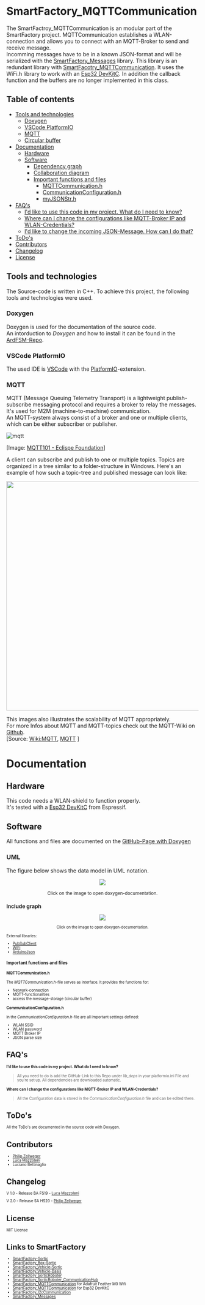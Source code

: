 # SmartFactory_MQTTCommunication

The SmartFactroy_MQTTCommunication is an modular part of the SmartFactory project. MQTTCommunication establishes a WLAN-connection and allows you to connect with an MQTT-Broker to send and receive message.  
Incomming messages have to be in a known JSON-format and will be serialized with the [SmartFactory_Messages](https://github.com/philipzellweger/SmartFactory_Messages) library.
This library is an redundant library with [SmartFacotry_MQTTCommunication](https://github.com/LMazzole/SmartFactory_MQTTCommunication). It uses the WiFi.h library to work with an [Esp32 DevKitC](https://www.espressif.com/en/products/hardware/esp32-devkitc/overview). In addition the callback function and the buffers are no longer implemented in this class.

<!-- add Pagebreak in Print: <div style="page-break-after: always;"></div> -->

## Table of contents
<!-- TOC Generated with https://magnetikonline.github.io/markdown-toc-generate/ -->

- [Tools and technologies](#tools-and-technologies)
	- [Doxygen](#doxygen)
	- [VSCode PlatformIO](#vscode-platformio)
	- [MQTT](#mqtt)
	- [Circular buffer](#circular-buffer)
- [Documentation](#documentation)
	- [Hardware](#hardware)
	- [Software](#software)
		- [Dependency graph](#dependency-graph)
		- [Collaboration diagram](#collaboration-diagram)
		- [Important functions and files](#important-functions-and-files)
			- [MQTTCommunication.h](#mqttcommunicationh)
			- [CommunicationConfiguration.h](#communicationconfigurationh)
			- [myJSONStr.h](#myjsonstrh)
- [FAQ's](#faqs)
	- [I'd like to use this code in my project. What do I need to know?](#id-like-to-use-this-code-in-my-project-what-do-i-need-to-know)
	- [Where can I change the configurations like MQTT-Broker IP and WLAN-Credentials?](#where-can-i-change-the-configurations-like-mqtt-broker-ip-and-wlan-credentials)
	- [I'd like to change the incoming JSON-Message. How can I do that?](#id-like-to-change-the-incoming-json-message-how-can-i-do-that)
- [ToDo's](#todos)
- [Contributors](#contributors)
- [Changelog](#changelog)
- [License](#license)


<div style="page-break-after: always;"></div>


## Tools and technologies

The Source-code is written in C++.
To achieve this project, the following tools and technologies were used.

### Doxygen
Doxygen is used for the documentation of the source code.  
An intorduction to *Doxygen* and how to install it can be found in the [ArdFSM-Repo](https://github.com/LMazzole/ArdFSM#documentation-with-doxygen).  

### VSCode PlatformIO
The used IDE is [VSCode](https://code.visualstudio.com/) with the [PlatformIO](https://platformio.org/platformio-ide)-extension.

### MQTT
MQTT (Message Queuing Telemetry Transport) is a lightweight publish-subscribe messaging protocol and requires a broker to relay the messages. It's used for M2M (machine-to-machine) communication.  
An MQTT-system always consist of a broker and one or multiple clients, which can be either subscriber or publisher. 

![mqtt](https://www.eclipse.org/community/eclipse_newsletter/2014/october/images/article1.1.png)

[Image: [MQTT101 - Eclispe Foundation](<https://www.eclipse.org/community/eclipse_newsletter/2014/october/article2.php>)]

A client can subscribe and publish to one or multiple topics. Topics are organized in a tree similar to a folder-structure in Windows. Here's an example of how such a topic-tree and published message can look like:

<p align="center"><img src="./docs/MQTTTopics.png" height="600"/></p>

This images also illustrates the scalability of MQTT appropriately.  
For more Infos about MQTT and MQTT-topics check out the MQTT-Wiki on [Github](https://github.com/mqtt/mqtt.github.io/wiki).   
[Source: [Wiki:MQTT](https://en.wikipedia.org/wiki/MQTT), [MQTT](https://mqtt.org/) ]  

<div style="page-break-after: always;"></div>

# Documentation
## Hardware
This code needs a WLAN-shield to function properly.  
It's tested with a [Esp32 DevKitC](https://www.espressif.com/en/products/hardware/esp32-devkitc/overview) from Espressif.

## Software
All functions and files are documented on the [GitHub-Page with Doxygen](https://lmazzole.github.io/SmartFactory_MQTTCommunication/)


### UML

The figure below shows the data model in UML notation.

<p align="center">
    <a href= https://philipzellweger.github.io/SmartFactory_MQTTCommunication/class_communication.html>
        <img src="https://github.com/philipzellweger/SmartFactory_MQTTCommunication/blob/master/docs/html/class_communication__coll__graph.png" style="border:none;"/>
    </a>
    <p align="center"><small>Click on the image to open doxygen-documentation.</p>
</p>

### Include graph

<p align="center">
    <a href= https://philipzellweger.github.io/SmartFactory_MQTTCommunication/m_q_t_t_communication_8h.html>
        <img src="https://github.com/philipzellweger/SmartFactory_MQTTCommunication/blob/master/docs/html/_m_q_t_t_communication_8h__incl.png" style="border:none;"/>
    </a>
    <p align="center"><small>Click on the image to open doxygen-documentation.</p>
</p>

External libraries:  
* [PubSubClient](https://pubsubclient.knolleary.net/)
* [WiFi](https://www.arduino.cc/en/Reference/WiFi)
* [ArduinoJson](https://arduinojson.org/)


### Important functions and files

#### MQTTCommunication.h  
The *MQTTCommunication.h*-file serves as interface.
It provides the functions for:
* Network-connection
* MQTT-functionalities
* access the message-storage (circular buffer)

#### CommunicationConfiguration.h
In the *CommunicationConfiguration.h*-file are all important settings defined:
* WLAN SSID
* WLAN password
* MQTT Broker IP
* JSON parse size


<div style="page-break-after: always;"></div>

# FAQ's
#### I'd like to use this code in my project. What do I need to know?  
> All you need to do is add the GitHub-Link to this Repo under *lib_deps* in your platformio.ini File and you're set up. All dependencies are downloaded automatic.

#### Where can I change the configurations like MQTT-Broker IP and WLAN-Credentials?  
> All the Configuration data is stored in the *CommunicationConfiguration.h* file and can be edited there.




# ToDo's

All the ToDo's are documented in the source code with Doxygen.

# Contributors
- [Philip Zellweger](https://github.com/philipzellweger)
- [Luca Mazzoleni](https://github.com/LMazzole)
- Luciano Bettinaglio

# Changelog
V 1.0	-	Release BA FS19	-	[Luca Mazzoleni](https://github.com/LMazzole)

V 2.0   -	Release SA HS20 -	[Philip Zellweger](https://github.com/philipzellweger)

# License

MIT License

# Links to SmartFactory
- [SmartFactory-Sortic](https://github.com/LMazzole/SmartFactory-Sortic)
- [SmartFactory_Box-Sortic](https://github.com/LMazzole/SmartFactory_Box-Sortic)
- [SmartFactory_Vehicle-Sortic](https://github.com/LMazzole/SmartFactory_Vehicle-Sortic)
- [SmartFactory_Vehicle-Basis](https://github.com/LMazzole/SmartFactory_Vehicle-Basis)
- [SmartFactory_SorticRoboter](https://github.com/philipzellweger/SmartFactory_SorticRoboter)
- [SmartFactory_SorticRoboter_CommunicationHub](https://github.com/philipzellweger/SmartFactory_SorticRoboter_CommunicationHub)
- [SmartFactory_MQTTCommunication](https://github.com/LMazzole/SmartFactory_MQTTCommunication) for Adafruit Feather M0 Wifi
- [SmartFactory_MQTTCommunication](https://github.com/philipzellweger/SmartFactory_MQTTCommunication) for Esp32 DevKitC
- [SmartFactory_I2cCommunication](https://github.com/philipzellweger/SmartFactory_I2cCommunication)
- [SmartFactory_Messages](https://github.com/philipzellweger/SmartFactory_Messages)

